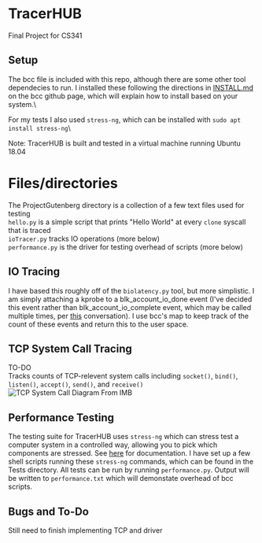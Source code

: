 # TracerHUB
Final Project for CS341

## Setup
The bcc file is included with this repo, although there are some other tool dependecies to run. I installed these following the directions in [INSTALL.md](https://github.com/iovisor/bcc/blob/master/INSTALL.md#ubuntu---source) on the bcc github page, which will explain how to install based on your system.\

For my tests I also used `stress-ng`, which can be installed with `sudo apt install stress-ng`\

Note: TracerHUB is built and tested in a virtual machine running Ubuntu 18.04

# Files/directories
The ProjectGutenberg directory is a collection of a few text files used for testing\
`hello.py` is a simple script that prints "Hello World" at every `clone` syscall that is traced\
`ioTracer.py` tracks IO operations (more below)\
`performance.py` is the driver for testing overhead of scripts (more below)

## IO Tracing
I have based this roughly off of the `biolatency.py` tool, but more simplistic. I am simply attaching a kprobe to a blk_account_io_done event (I've decided this event rather than blk_account_io_complete event, which may be called multiple times, per [this](https://github.com/iovisor/bcc/issues/2091) conversation). I use bcc's map to keep track of the count of these events and return this to the user space.

## TCP System Call Tracing
TO-DO\
Tracks counts of TCP-relevent system calls including `socket()`, `bind()`, `listen()`, `accept()`, `send()`, and `receive()`\
![TCP System Call Diagram From IMB](https://developer.ibm.com/developer/default/articles/au-tcpsystemcalls/images/Layers.gif)

## Performance Testing
The testing suite for TracerHUB uses `stress-ng` which can stress test a computer system in a controlled way, allowing you to pick which components are stressed. See [here](https://manpages.ubuntu.com/manpages/artful/man1/stress-ng.1.html) for documentation. I have set up a few shell scripts running these `stress-ng` commands, which can be found in the Tests directory. All tests can be run by running `performance.py`. Output will be written to `performance.txt` which will demonstate overhead of bcc scripts.

## Bugs and To-Do
Still need to finish implementing TCP and driver